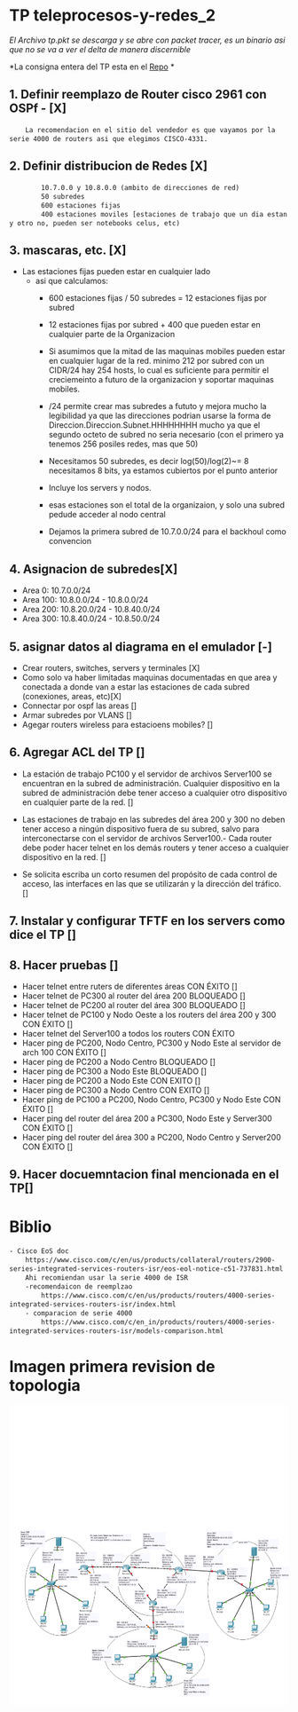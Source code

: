 # TP teleprocesos-y-redes_2
*El Archivo tp.pkt se descarga y se abre con packet tracer, es un binario asi que no se va a ver el delta de manera discernible*

*La consigna entera del TP esta en el [Repo](Consigna.docx) *

	
## 1. Definir reemplazo de Router cisco 2961 con OSPf - [X]
	
		La recomendacion en el sitio del vendedor es que vayamos por la serie 4000 de routers asi que elegimos CISCO-4331.
		
	
## 2. Definir distribucion de Redes [X] 
	
			10.7.0.0 y 10.8.0.0 (ambito de direcciones de red)
			50 subredes
			600 estaciones fijas
			400 estaciones moviles [estaciones de trabajo que un dia estan y otro no, pueden ser notebooks celus, etc)
		
## 3.  mascaras, etc. [X] 


		
- Las estaciones fijas pueden estar en cualquier lado
    + asi que calculamos:
        * 600 estaciones fijas / 50 subredes = 12 estaciones fijas por subred  
        
        * 12 estaciones fijas por subred + 400 que pueden estar en cualquier parte de la Organizacion
        
        * Si asumimos que la mitad de las maquinas mobiles pueden estar en cualquier lugar de la red. minimo 212 por subred con un CIDR/24 hay 254 hosts, lo cual es suficiente para permitir el creciemeinto a futuro de la organizacion y soportar maquinas mobiles.   
        
        *  /24 permite crear mas subredes a fututo y mejora mucho la legibilidad ya que las direcciones podrian usarse la forma de Direccion.Direccion.Subnet.HHHHHHHH mucho ya que el segundo octeto de subred no seria necesario (con el primero ya tenemos 256 posiles redes, mas que 50)
        
        *  Necesitamos 50 subredes, es decir log(50)/log(2)~= 8 necesitamos 8 bits, ya estamos cubiertos por el punto anterior
        		
        * Incluye los servers y nodos.
		
        * esas estaciones son el total de la organizaion, y solo una subred pedude acceder al nodo central
		
        * Dejamos la primera subred de 10.7.0.0/24 para el backhoul como convencion


## 4. Asignacion de subredes[X]
   * Area 0:
			10.7.0.0/24
   * Area 100:
			10.8.0.0/24 - 10.8.0.0/24
   * Area 200:
			10.8.20.0/24 - 10.8.40.0/24
   * Area 300:
			10.8.40.0/24 - 10.8.50.0/24
			
			
## 5. asignar datos al diagrama en el emulador [-]

- Crear routers, switches, servers y terminales [X]
- Como solo va haber limitadas maquinas documentadas en que area y conectada a donde van a  estar las estaciones de cada subred (conexiones, areas, etc)[X]
- Connectar por ospf las areas  []
- Armar subredes por VLANS [] 
- Agegar routers wireless para estacioens mobiles? []
	
## 6. Agregar ACL del TP []   
- La estación de trabajo PC100 y el servidor de archivos Server100 se encuentran en la subred de administración. Cualquier dispositivo en la subred de administración debe tener acceso a cualquier otro dispositivo en cualquier parte de la red. []  

- Las estaciones de trabajo en las subredes del área 200 y 300 no deben tener acceso a ningún dispositivo fuera de su subred, salvo para interconectarse con el servidor de archivos Server100.- Cada router debe poder hacer telnet en los demás routers y tener acceso a cualquier dispositivo en la red. []

- Se solicita escriba un corto resumen del propósito de cada control de acceso, las interfaces en las que se utilizarán y la dirección del tráfico. []

	
	
## 7. Instalar y configurar TFTF en los servers como dice el TP [] 

## 8. Hacer pruebas []   
  
- Hacer telnet entre ruters de diferentes áreas 	CON ÉXITO  [] 
- Hacer telnet de PC300 al router del área 200  	BLOQUEADO  [] 
- Hacer telnet de PC200 al router del área 300 	BLOQUEADO [] 
- Hacer telnet de PC100 y Nodo Oeste a los routers del área 200 y 300 	CON ÉXITO [] 
- Hacer telnet del Server100 a todos los routers	CON ÉXITO 
- Hacer ping de PC200, Nodo Centro, PC300 y Nodo Este al servidor de arch 100 	CON ÉXITO [] 
- Hacer ping de PC200 a Nodo Centro	BLOQUEADO  [] 
- Hacer ping de PC300 a Nodo Este	BLOQUEADO  [] 
- Hacer ping de PC200 a Nodo Este	CON EXITO [] 
- Hacer ping de PC300 a Nodo Centro	CON EXITO  [] 
- Hacer ping de PC100 a PC200, Nodo Centro, PC300 y Nodo Este	CON ÉXITO  [] 
- Hacer ping del router del área 200 a PC300, Nodo Este y Server300	CON ÉXITO  [] 
- Hacer ping del router del área 300 a PC200, Nodo Centro y Server200	CON ÉXITO  [] 

	
## 9.  Hacer docuemntacion final mencionada en el TP[]


# Biblio
	
	
	- Cisco EoS doc
		https://www.cisco.com/c/en/us/products/collateral/routers/2900-series-integrated-services-routers-isr/eos-eol-notice-c51-737831.html
		Ahi recomiendan usar la serie 4000 de ISR
		-recomendaicon de reemplzao
			https://www.cisco.com/c/en/us/products/routers/4000-series-integrated-services-routers-isr/index.html
		- comparacion de serie 4000
			https://www.cisco.com/c/en_in/products/routers/4000-series-integrated-services-routers-isr/models-comparison.html


# Imagen primera revision de topologia
![Topologia](topologia.png)
